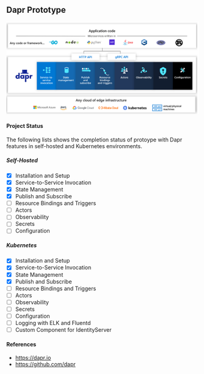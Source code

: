 ## Dapr Prototype

![Architecture](/images/architecture.png)

#### Project Status

The following lists shows the completion status of protoype with Dapr features in self-hosted and Kubernetes environments.

##### Self-Hosted

- [x] Installation and Setup
- [x] Service-to-Service Invocation
- [x] State Management
- [x] Publish and Subscribe
- [ ] Resource Bindings and Triggers
- [ ] Actors
- [ ] Observability
- [ ] Secrets
- [ ] Configuration

##### Kubernetes

- [x] Installation and Setup
- [x] Service-to-Service Invocation
- [x] State Management
- [x] Publish and Subscribe
- [ ] Resource Bindings and Triggers
- [ ] Actors
- [ ] Observability
- [ ] Secrets
- [ ] Configuration
- [ ] Logging with ELK and Fluentd
- [ ] Custom Component for IdentityServer

#### References

- https://dapr.io
- https://github.com/dapr